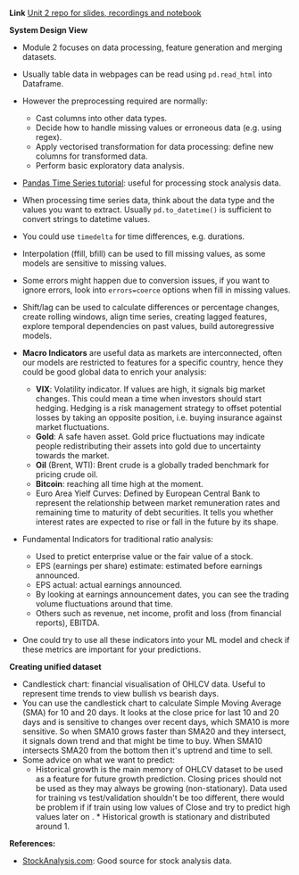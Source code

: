 **Link**
[Unit 2 repo for slides, recordings and notebook](https://github.com/DataTalksClub/stock-markets-analytics-zoomcamp/tree/main/02-dataframe-analysis)

**System Design View**
* Module 2 focuses on data processing, feature generation and merging datasets.

* Usually table data in webpages can be read using `pd.read_html` into Dataframe.
* However the preprocessing required are normally:
    * Cast columns into other data types.
    * Decide how to handle missing values or erroneous data (e.g. using regex).
    * Apply vectorised transformation for data processing: define new columns for transformed data.
    * Perform basic exploratory data analysis.
* [Pandas Time Series tutorial](https://pandas.pydata.org/docs/getting_started/intro_tutorials/09_timeseries.html): useful for processing stock analysis data.
* When processing time series data, think about the data type and the values you want to extract. Usually `pd.to_datetime()` is sufficient to convert strings to datetime values.
* You could use `timedelta` for time differences, e.g. durations.
* Interpolation (ffill, bfill) can be used to fill missing values, as some models are sensitive to missing values.
* Some errors might happen due to conversion issues, if you want to ignore errors, look into `errors=coerce` options when fill in missing values.
* Shift/lag can be used to calculate differences or percentage changes, create rolling windows, align time series,  creating lagged features, explore temporal dependencies on past values, build autoregressive models.
* **Macro Indicators** are useful data as markets are interconnected, often our models are restricted to features for a specific country, hence they could be good global data to enrich your analysis:
    * **VIX**: Volatility indicator. If values are high, it signals big market changes. This could mean a time when investors should start hedging. Hedging is a risk management strategy to offset potential losses by taking an opposite position, i.e. buying insurance against market fluctuations.
    * **Gold**: A safe haven asset. Gold price fluctuations may indicate people redistributing their assets into gold due to uncertainty towards the market.
    * **Oil** (Brent, WTI): Brent crude is a globally traded benchmark for pricing crude oil.
    * **Bitcoin**: reaching all time high at the moment.
    * Euro Area Yielf Curves: Defined by European Central Bank to represent the relationship between market remuneration rates and remaining time to maturity of debt securities. It tells you whether interest rates are expected to rise or fall in the future by its shape.
* Fundamental Indicators for traditional ratio analysis:
    * Used to pretict enterprise value or the fair value of a stock.
    * EPS (earnings per share) estimate: estimated before earnings announced.
    * EPS actual: actual earnings announced.
    * By looking at earnings announcement dates, you can see the trading volume fluctuations around that time.
    * Others such as revenue, net income, profit and loss (from financial reports), EBITDA.
* One could try to use all these indicators into your ML model and check if these metrics are important for your predictions.

**Creating unified dataset**
* Candlestick chart: financial visualisation of OHLCV data. Useful to represent time trends to view bullish vs bearish days.
* You can use the candlestick chart to calculate Simple Moving Average (SMA) for 10 and 20 days. It looks at the close price for last 10 and 20 days and is sensitive to changes over recent days, which SMA10 is more sensitive. So when SMA10 grows faster than SMA20 and they intersect, it signals down trend and that might be time to buy. When SMA10 intersects SMA20 from the bottom then it's uptrend and time to sell.
* Some advice on what we want to predict:
    * Historical growth is the main memory of OHLCV dataset to be used as a feature for future growth prediction. Closing prices should not be used as they may always be growing (non-stationary). Data used for training vs test/validation shouldn't be too different, there would be problem if if train using low values of Close and try to predict high values later on . * Historical growth is stationary and distributed around 1.   

**References:**
* [StockAnalysis.com](https://stockanalysis.com/): Good source for stock analysis data.